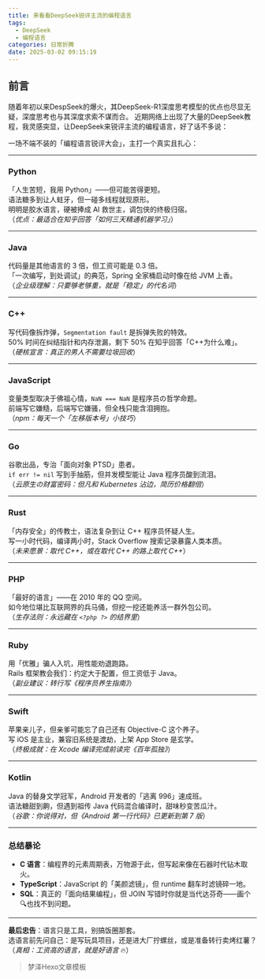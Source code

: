 ```yaml
---
title: 来看看DeepSeek锐评主流的编程语言
tags:
  - DeepSeek
  - 编程语言
categories: 日常折腾
date: 2025-03-02 09:15:19
---
```


## 前言
随着年初以来DespSeek的爆火，其DeepSeek-R1深度思考模型的优点也尽显无疑，深度思考也与其深度求索不谋而合。
近期网络上出现了大量的DeepSeek教程，我灵感突显，让DeepSeek来锐评主流的编程语言，好了话不多说：
<!-- more -->

一场不端不装的「编程语言锐评大会」，主打一个真实且扎心：

---

### **Python**  
「人生苦短，我用 Python」——但可能苦得更短。  
语法糖多到让人蛀牙，但一碰多线程就现原形。  
明明是胶水语言，硬被捧成 AI 救世主，调包侠的终极归宿。  
（*优点：最适合在知乎回答「如何三天精通机器学习」*）

---

### **Java**  
代码量是其他语言的 3 倍，但工资可能是 0.3 倍。  
「一次编写，到处调试」的典范，Spring 全家桶启动时像在给 JVM 上香。  
（*企业级理解：只要够老够重，就是「稳定」的代名词*）

---

### **C++**  
写代码像拆炸弹，`Segmentation fault` 是拆弹失败的特效。  
50% 时间在纠结指针和内存泄漏，剩下 50% 在知乎回答「C++为什么难」。  
（*硬核宣言：真正的男人不需要垃圾回收*）

---

### **JavaScript**  
变量类型取决于佛祖心情，`NaN === NaN` 是程序员の哲学命题。  
前端写它嫌糙，后端写它嫌骚，但全栈只能含泪拥抱。  
（*npm：每天一个「左移版本号」小技巧*）

---

### **Go**  
谷歌出品，专治「面向对象 PTSD」患者。  
`if err != nil` 写到手抽筋，但并发模型能让 Java 程序员酸到流泪。  
（*云原生の财富密码：但凡和 Kubernetes 沾边，简历价格翻倍*）

---

### **Rust**  
「内存安全」的传教士，语法复杂到让 C++ 程序员怀疑人生。  
写一小时代码，编译两小时，Stack Overflow 搜索记录暴露人类本质。  
（*未来愿景：取代 C++，或在取代 C++ 的路上取代 C++*）

---

### **PHP**  
「最好的语言」——在 2010 年的 QQ 空间。  
如今地位堪比互联网界的兵马俑，但挖一挖还能养活一群外包公司。  
（*生存法则：永远藏在 `<?php ?>` 的结界里*）

---

### **Ruby**  
用「优雅」骗人入坑，用性能劝退跑路。  
Rails 框架教会我们：约定大于配置，但工资低于 Java。  
（*副业建议：转行写《程序员养生指南》*）

---

### **Swift**  
苹果亲儿子，但亲爹可能忘了自己还有 Objective-C 这个养子。  
写 iOS 是主业，兼容旧系统是渡劫，上架 App Store 是玄学。  
（*终极成就：在 Xcode 编译完成前读完《百年孤独》*）

---

### **Kotlin**  
Java 的替身文学冠军，Android 开发者的「逃离 996」速成班。  
语法糖甜到齁，但遇到祖传 Java 代码混合编译时，甜味秒变苦瓜汁。  
（*谷歌：你说得对，但《Android 第一行代码》已更新到第 7 版*）

---

### **总结暴论**  
- **C 语言**：编程界的元素周期表，万物源于此，但写起来像在石器时代钻木取火。  
- **TypeScript**：JavaScript 的「美颜滤镜」，但 runtime 翻车时滤镜碎一地。  
- **SQL**：真正的「面向结果编程」，但 JOIN 写错时你就是当代达芬奇——画个🔍也找不到问题。  

---

**最后忠告**：语言只是工具，别搞饭圈那套。  
选语言前先问自己：是写玩具项目，还是进大厂拧螺丝，或是准备转行卖烤红薯？  
（*真相：工资高的语言，就是好语言* 🔥）

> 梦泽Hexo文章模板